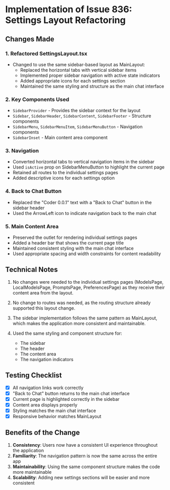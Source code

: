# Implementation of Issue 836: Settings Layout Refactoring

## Changes Made

### 1. Refactored SettingsLayout.tsx
- Changed to use the same sidebar-based layout as MainLayout:
  - Replaced the horizontal tabs with vertical sidebar items
  - Implemented proper sidebar navigation with active state indicators
  - Added appropriate icons for each settings section
  - Maintained the same styling and structure as the main chat interface

### 2. Key Components Used
- `SidebarProvider` - Provides the sidebar context for the layout
- `Sidebar`, `SidebarHeader`, `SidebarContent`, `SidebarFooter` - Structure components
- `SidebarMenu`, `SidebarMenuItem`, `SidebarMenuButton` - Navigation components 
- `SidebarInset` - Main content area component

### 3. Navigation
- Converted horizontal tabs to vertical navigation items in the sidebar
- Used `isActive` prop on SidebarMenuButton to highlight the current page
- Retained all routes to the individual settings pages
- Added descriptive icons for each settings option

### 4. Back to Chat Button
- Replaced the "Coder 0.0.1" text with a "Back to Chat" button in the sidebar header
- Used the ArrowLeft icon to indicate navigation back to the main chat

### 5. Main Content Area
- Preserved the outlet for rendering individual settings pages
- Added a header bar that shows the current page title
- Maintained consistent styling with the main chat interface
- Used appropriate spacing and width constraints for content readability

## Technical Notes

1. No changes were needed to the individual settings pages (ModelsPage, LocalModelsPage, PromptsPage, PreferencesPage) as they receive their content area from the layout.

2. No change to routes was needed, as the routing structure already supported this layout change.

3. The sidebar implementation follows the same pattern as MainLayout, which makes the application more consistent and maintainable.

4. Used the same styling and component structure for:
   - The sidebar
   - The header
   - The content area
   - The navigation indicators

## Testing Checklist

- [x] All navigation links work correctly
- [x] "Back to Chat" button returns to the main chat interface
- [x] Current page is highlighted correctly in the sidebar
- [x] Content area displays properly
- [x] Styling matches the main chat interface
- [x] Responsive behavior matches MainLayout

## Benefits of the Change

1. **Consistency**: Users now have a consistent UI experience throughout the application
2. **Familiarity**: The navigation pattern is now the same across the entire app
3. **Maintainability**: Using the same component structure makes the code more maintainable
4. **Scalability**: Adding new settings sections will be easier and more consistent